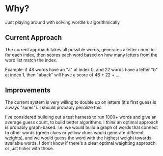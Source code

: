 # Why?

Just playing around with solving wordle's algorithmically

## Current Approach

The current approach takes all possible words, generates a letter
count in for each index, then scores each word based on how many 
letters from the word list match the index. 

Example: if 48 words have an "a" at index 0, and 22 words have a 
letter "b" at index 1, then "aback" will have a score of 48 + 22 + ...

## Improvements

The current system is very willing to double up on letters (it's first guess is always "sores"). I should probably penalize this. 

I've considered building out a test harness to run 1000+ words and
give an average guess count, to build better algorithms. I _think_ 
an optimal approach is probably graph-based. I.e. we would build a 
graph of words that connect to other words (green clues or yellow clues would generate different weights), and we would guess the word
with the highest weight towards available words. I don't know if there's a clear optimal weighting approach, or just tinker with those. 